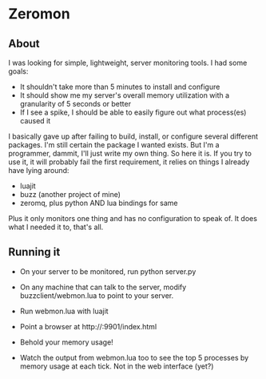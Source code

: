 Zeromon
=======

About
-----

I was looking for simple, lightweight, server monitoring tools.  I had some goals:
* It shouldn't take more than 5 minutes to install and configure
* It should show me my server's overall memory utilization with a granularity of 5 seconds or better
* If I see a spike, I should be able to easily figure out what process(es) caused it

I basically gave up after failing to build, install, or configure
several different packages.  I'm still certain the package I wanted
exists.  But I'm a programmer, dammit, I'll just write my own thing.
So here it is.  If you try to use it, it will probably fail the first
requirement, it relies on things I already have lying around:

* luajit
* buzz (another project of mine)
* zeromq, plus python AND lua bindings for same

Plus it only monitors one thing and has no configuration to speak
of. It does what I needed it to, that's all.

Running it
----------
* On your server to be monitored, run python server.py

* On any machine that can talk to the server, modify buzzclient/webmon.lua to point to your server.
* Run webmon.lua with luajit
* Point a browser at http://<machine-with-webmon>:9901/index.html
* Behold your memory usage!
* Watch the output from webmon.lua too to see the top 5 processes by memory usage at each tick.  Not in the web interface (yet?)

